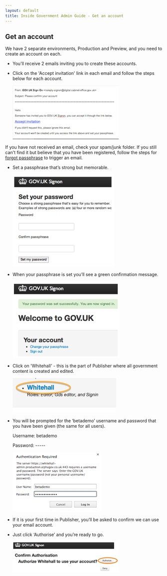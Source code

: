 ```yaml
---
layout: default
title: Inside Government Admin Guide - Get an account
---
```


## Get an account

We have 2 separate environments, Production and Preview, and you need to create an account on each.

* You'll receive 2 emails inviting you to create these accounts.
* Click on the 'Accept invitation' link in each email and follow the steps below for each account.

   ![Get an account](get-an-account.png)
   
If you have not received an email, check your spam/junk folder. If you still can't find it but believe that you have been registered, follow the steps for [forgot passphrase](http://alphagov.github.io/inside-government-admin-guide/your-account/forgot-your-passphrase.html) to trigger an email. 
   
* Set a passphrase that’s strong but memorable.

   ![Get an account 2](get-an-account-2.png)

* When your passphrase is set you’ll see a green confirmation message.

   ![Get an account 3](get-an-account-3.png)
   
* Click on 'Whitehall' - this is the part of Publisher where all government content is created and edited. 

   ![Logging in 4](get-an-account-4.png)
   
* You will be prompted for the ‘betademo’ username and password that you have been given (the same for all users).

   Username: betademo
   
   Password: -----

   ![Get an account 5](get-an-account-5.png)

* If it is your first time in Publisher, you’ll be asked to confirm we can use your email account. 
* Just click ‘Authorise’ and you’re ready to go.

   ![Get an account 6](get-an-account-6.png)

